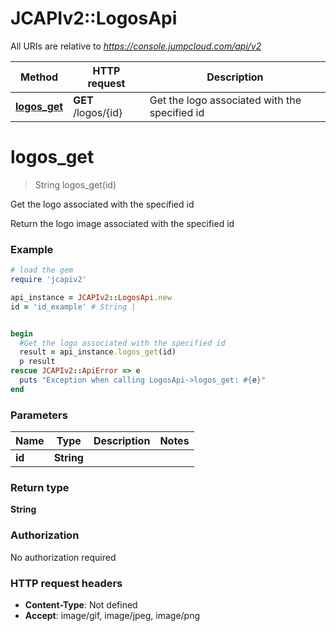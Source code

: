 # JCAPIv2::LogosApi

All URIs are relative to *https://console.jumpcloud.com/api/v2*

Method | HTTP request | Description
------------- | ------------- | -------------
[**logos_get**](LogosApi.md#logos_get) | **GET** /logos/{id} | Get the logo associated with the specified id

# **logos_get**
> String logos_get(id)

Get the logo associated with the specified id

Return the logo image associated with the specified id

### Example
```ruby
# load the gem
require 'jcapiv2'

api_instance = JCAPIv2::LogosApi.new
id = 'id_example' # String | 


begin
  #Get the logo associated with the specified id
  result = api_instance.logos_get(id)
  p result
rescue JCAPIv2::ApiError => e
  puts "Exception when calling LogosApi->logos_get: #{e}"
end
```

### Parameters

Name | Type | Description  | Notes
------------- | ------------- | ------------- | -------------
 **id** | **String**|  | 

### Return type

**String**

### Authorization

No authorization required

### HTTP request headers

 - **Content-Type**: Not defined
 - **Accept**: image/gif, image/jpeg, image/png



